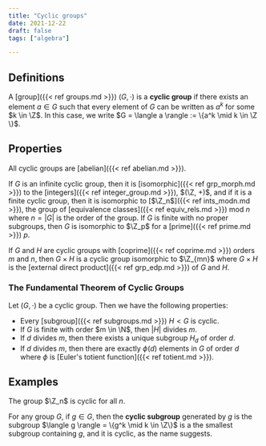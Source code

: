 ```yaml
---
title: "Cyclic groups"
date: 2021-12-22
draft: false
tags: ["algebra"]

---
```



## Definitions
A [group]({{< ref groups.md >}}) $(G, \cdot)$ is a **cyclic group** if there exists an element $a \in G$ such that every element of $G$ can be written as $a^k$ for some $k \in \Z$. In this case, we write $G = \langle a \rangle := \{a^k \mid k \in \Z \}$.

## Properties
All cyclic groups are [abelian]({{< ref abelian.md >}}).

If $G$ is an infinite cyclic group, then it is [isomorphic]({{< ref grp_morph.md >}}) to the [integers]({{< ref integer_group.md >}}), $(\Z, +)$, and if it is a finite cyclic group, then it is isomorphic to [$\Z_n$]({{< ref ints_modn.md >}}), the group of [equivalence classes]({{< ref equiv_rels.md >}}) mod $n$ where $n = \vert G \vert$ is the order of the group. If $G$ is finite with no proper subgroups, then $G$ is isomorphic to $\Z_p$ for a [prime]({{< ref prime.md >}}) $p$.

If $G$ and $H$ are cyclic groups with [coprime]({{< ref coprime.md >}}) orders $m$ and $n$, then $G \times H$ is a cyclic group isomorphic to $\Z_{mn}$ where $G \times H$ is the [external direct product]({{< ref grp_edp.md >}}) of $G$ and $H$.

### The Fundamental Theorem of Cyclic Groups 
Let $(G, \cdot)$ be a cyclic group. Then we have the following properties:

- Every [subgroup]({{< ref subgroups.md >}}) $H < G$ is cyclic. 
- If $G$ is finite with order $m \in \N$, then $\vert H \vert$ divides $m$.
- If $d$ divides $m$, then there exists a unique subgroup $H_d$ of order $d$.
- If $d$ divides $m$, then there are exactly $\phi(d)$ elements in $G$ of order $d$ where $\phi$ is [Euler's totient function]({{< ref totient.md >}}).

## Examples
The group $\Z_n$ is cyclic for all $n$.

For any group $G$, if $g \in G$, then the **cyclic subgroup** generated by $g$ is the subgroup $\langle g \rangle = \{g^k \mid k \in \Z\}$ is a the smallest subgroup containing $g$, and it is cyclic, as the name suggests. 